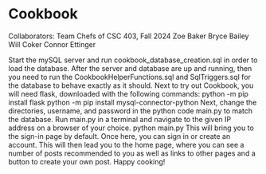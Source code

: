 # Cookbook
Collaborators: Team Chefs of CSC 403, Fall 2024
Zoe Baker
Bryce Bailey
Will Coker
Connor Ettinger


Start the mySQL server and run cookbook_database_creation.sql in order to load the database. After the server and database are up and running, then you need to run the CookbookHelperFunctions.sql and SqlTriggers.sql for the database to behave exactly as it should. Next to try out Cookbook, you will need flask, downloaded with the following commands:
python -m pip install flask
python -m pip install mysql-connector-python
Next, change the directories, username, and password in the python code main.py to match the database.
Run main.py in a terminal and navigate to the given IP address on a browser of your choice.
python main.py
This will bring you to the sign-in page by default. Once here, you can sign in or create an account. This will then lead you to the home page, where you can see a number of posts recommended to you as well as links to other pages and a button to create your own post.
Happy cooking!
